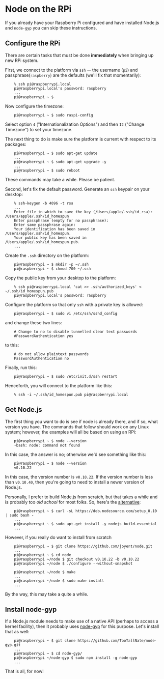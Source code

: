 # Node on the RPi
If you already have your Raspberry Pi configured and have installed Node.js and `node-gyp` you can skip these instructions.

## Configure the RPi
There are certain tasks that must be done **immediately** when bringing up new RPi system.

First,
we connect to the platform via `ssh` -- the username (`pi`) and passphrase(`raspberry`) are the defaults
(we'll fix that momentarily):

        % ssh pi@raspberrypi.local
        pi@raspberrypi.local's password: raspberry
        ...
        pi@raspberrypi ~ $

Now configure the timezone:

        pi@raspberrypi ~ $ sudo raspi-config

Select option `4` ("Internationalization Options") and then `I2` ("Change Timezone") to set your timezone.

The next thing to do is make sure the platform is current with respect to its packages:

        pi@raspberrypi ~ $ sudo apt-get update
        ...
        pi@raspberrypi ~ $ sudo apt-get upgrade -y
        ...
        pi@raspberrypi ~ $ sudo reboot

These commands may take a while.
Please be patient.

Second,
let's fix the default password.
Generate an `ssh` keypair on your desktop:

        % ssh-keygen -b 4096 -t rsa 
        ...
        Enter file in which to save the key (/Users/apple/.ssh/id_rsa): /Users/apple/.ssh/id_homespun
        Enter passphrase (empty for no passphrase):
        Enter same passphrase again:
        Your identification has been saved in /Users/apple/.ssh/id_homespun.
        Your public key has been saved in /Users/apple/.ssh/id_homespun.pub.
        ...

Create the `.ssh` directory on the platform:

        pi@raspberrypi ~ $ mkdir -p ~/.ssh
        pi@raspberrypi ~ $ chmod 700 ~/.ssh

Copy the public key from your desktop to the platform:

        % ssh pi@raspberrypi.local 'cat >> .ssh/authorized_keys' < ~/.ssh/id_homespun.pub
        pi@raspberrypi.local's password: raspberry

Configure the platform so that only `ssh` with a private key is allowed:

        pi@raspberrypi ~ $ sudo vi /etc/ssh/sshd_config

and change these two lines:

        # Change to no to disable tunnelled clear text passwords
        #PasswordAuthentication yes

to this:

        # do not allow plaintext passwords
        PasswordAuthentication no

Finally, run this:

        pi@raspberrypi ~ $ sudo /etc/init.d/ssh restart

Henceforth,
you will connect to the platform like this:

        % ssh -i ~/.ssh/id_homespun.pub pi@raspberrypi.local

## Get Node.js
The first thing you want to do is see if node is already there,
and if so, what version you have.
The commands that follow should work on any Linux system;
however, the examples will all be based on using an RPi:

        pi@raspberrypi ~ $ node --version
        -bash: node: command not found

In this case,
the answer is no;
otherwise we'd see something like this:

        pi@raspberrypi ~ $ node --version
        v0.10.22

In this case,
the version number is `v0.10.22`.
If the version number is less than `v0.10.40`,
then you're going to need to install a newer version of Node.js.

Personally,
I prefer to build Node.js from scratch,
but that takes a while and is probably too _old school_ for most folks.
So,
here's the [alternative](https://github.com/nodesource/distributions):

        pi@raspberrypi ~ $ curl -sL https://deb.nodesource.com/setup_0.10 | sudo bash -
        ...
        pi@raspberrypi ~ $ sudo apt-get install -y nodejs build-essential
        ...

However,
if you really do want to install from scratch

        pi@raspberrypi ~ $ git clone https://github.com/joyent/node.git
        ...
        pi@raspberrypi ~ $ cd node
        pi@raspberrypi ~/node $ git checkout v0.10.22 -b v0.10.22
        pi@raspberrypi ~/node $ ./configure --without-snapshot

        pi@raspberrypi ~/node $ make
        ...
        pi@raspberrypi ~/node $ sudo make install
        ...

By the way,
this may take a quite a while.

## Install node-gyp
If a Node.js module needs to make use of a native API (perhaps to access a kernel facility),
then it probably uses [node-gyp](https://github.com/TooTallNate/node-gyp) for this purpose.
Let's install that as well:

        pi@raspberrypi ~ $ git clone https://github.com/TooTallNate/node-gyp.git
        ...
        pi@raspberrypi ~ $ cd node-gyp/
        pi@raspberrypi ~/node-gyp $ sudo npm install -g node-gyp
        ...

That is all, for now!
